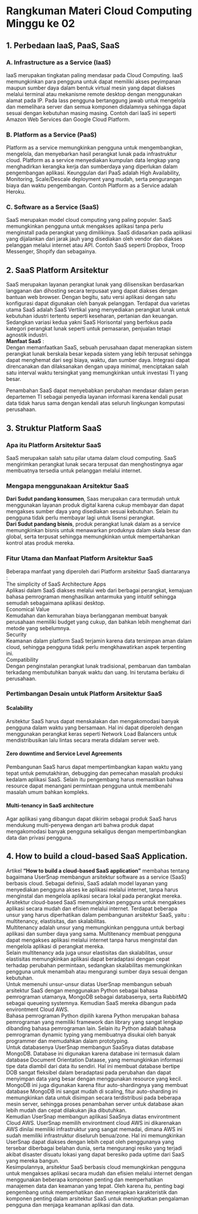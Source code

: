 # Rangkuman Materi Cloud Computing Minggu ke 02

## 1. Perbedaan IaaS, PaaS, SaaS
### A. Infrastructure as a Service (IaaS)
IaaS merupakan tingkatan paling mendasar pada Cloud Computing. IaaS memungkinkan para pengguna untuk dapat memiliki akses peyimpanan maupun sumber daya dalam bentuk virtual mesin yang dapat diakses melalui terminal atau mekanisme remote desktop dengan menggunakan alamat pada IP. Pada Iass pengguna bertanggung jawab untuk mengelola dan memelihara server dan semua komponen didalamnya sehingga dapat sesuai dengan kebutuhan masing masing. Contoh dari IaaS ini seperti Amazon Web Services dan Google Cloud Platform. </br>

### B. Platform as a Service (PaaS)
Platform as a service memungkinkan pengguna untuk mengembangkan, mengelola, dan menyebarkan hasil perangkat lunak pada infrastruktur cloud. Platform as a service menyediakan kumpulan data lengkap yang menghadirkan kerangka kerja dan sumberdaya yang diperlukan dalam pengembangan aplikasi. Keunggulan dari PaaS adalah High Availability, Monitoring, Scale/Descale deployment yang mudah, serta pengurangan biaya dan waktu pengembangan. Contoh Platform as a Service adalah Heroku. </br>

### C. Software as a Service (SaaS)
SaaS merupakan model cloud computing yang paling populer. SaaS memungkinkan pengguna untuk mengakses aplikasi tanpa perlu menginstall pada perangkat yang dimilikinya. SaaS didasarkan pada aplikasi yang dijalankan dari jarak jauh yang disediakan oleh vendor dan diakses pelanggan melalui internet atau API. Contoh SaaS seperti Dropbox, Troop Messenger, Shopify dan sebagainya.</br>

## 2. SaaS Platform Arsitektur
SaaS merupakan layanan perangkat lunak yang dilisensikan berdasarkan langganan dan dihosting secara terpusaat yang dapat diakses dengan bantuan web browser. Dengan begitu, satu versi aplikasi dengan satu konfigurasi dapat digunakan oleh banyak pelanggan. Terdapat dua varietas utama SaaS adalah SaaS Vertikal yang menyediakan perangkat lunak untuk kebutuhan idustri tertentu seperti keseharan, pertanian dan keuangan. Sedangkan variasi kedua yakni SaaS Horisontal yang berfokus pada kategori perangkat lunak seperti untuk pemasaran, penjualan tetapi agnostik industri.</br>
**Manfaat SaaS** : </br>
Dengan memanfaatkan SaaS, sebuah perusahaan dapat menerapkan sistem perangkat lunak berskala besar kepada sistem yang lebih terpusat sehingga dapat menghemat dari segi biaya, waktu, dan sumber daya. Integrasi dapat direncanakan dan dilaksanakan dengan upaya minimal, menciptakan salah satu interval waktu tersingkat yang memungkinkan untuk investasi TI yang besar.</br>

Penambahan SaaS dapat menyebabkan perubahan mendasar dalam peran departemen TI sebagai penyedia layanan informasi karena kendali pusat data tidak harus sama dengan kendali atas seluruh lingkungan komputasi perusahaan.</br>

## 3. Struktur Platform SaaS
### Apa itu Platform Arsitektur SaaS</br>
SaaS merupakan salah satu pilar utama dalam cloud computing. SaaS mengirimkan perangkat lunak secara terpusat dan menghostingnya agar membuatnya tersedia untuk pelanggan melalui internet.</br>
### Mengapa menggunakaan Arsitektur SaaS</br>
**Dari Sudut pandang konsumen**, Saas merupakan cara termudah untuk menggunakan layanan produk digital karena cukup membayar dan dapat mengakses sumber daya yang disediakan sesuai kebutuhan. Selain itu pengguna tidak perlu membayar lagi untuk lisensi perangkat.</br>
**Dari Sudut pandang bisnis**, produk perangkat lunak dalam as a service memungkinkan bisnis untuk menawarkan produknya dalam skala besar dan global, serta terpusat sehingga memungkinkan untuk mempertahankan kontrol atas produk mereka.</br>
### Fitur Utama dan Manfaat Platform Arsitektur SaaS</br>
Beberapa manfaat yang diperoleh dari Platform arsitektur SaaS diantaranya :</br>
The simplicity of SaaS Architecture Apps</br>
Aplikasi dalam SaaS diakses melalui web dari berbagai perangkat, kemajuan bahasa pemrograman menghasilkan antarmuka yang intuitif sehingga semudah sebagaimana aplikasi desktop.</br>
Economical Value</br>
Kemudahan dan kemurahan biaya berlangganan membuat banyak perusahaan memiliki budget yang cukup, dan bahkan lebih menghemat dari metode yang sebelumnya.</br>
Security</br>
Keamanan dalam platform SaaS terjamin karena data tersimpan aman dalam cloud, sehingga pengguna tidak perlu mengkhawatirkan aspek terpenting ini.</br>
Compatibility</br>
Dengan penginstalan perangkat lunak tradisional, pembaruan dan tambalan terkadang membutuhkan banyak waktu dan uang. Ini terutama berlaku di perusahaan.</br>
### Pertimbangan Desain untuk Platform Arsitektur SaaS</b>
#### Scalability</b>
Arsitektur SaaS harus dapat menskalakan dan mengakomodasi banyak pengguna dalam waktu yang bersamaan. Hal ini dapat diperoleh dengan menggunakan perangkat keras seperti Network Load Balancers untuk mendistribusikan lalu lintas secara merata didalam server web.</br>
#### Zero downtime and Service Level Agreements</b>
Pembangunan SaaS harus dapat mempertimbangkan kapan waktu yang tepat untuk pemutakhiran, debugging dan pemecahan masalah produksi kedalam aplikasi SaaS. Selain itu pengembang harus memastikan bahwa resource dapat menangani permintaan pengguna untuk membenahi masalah umum bahkan kompleks.</br>
#### Multi-tenancy in SaaS architecture</b>
Agar aplikasi yang dibangun dapat dikirim sebagai produk SaaS harus mendukung multi-penyewa dengan arti bahwa produk dapat mengakomodasi banyak pengguna sekaligus dengan mempertimbangkan data dan privasi pengguna.

## 4. How to build a cloud-based SaaS Application.
Artikel **“How to build a cloud-based SaaS application”** membahas tentang bagaimana UserSnap membangun arsitektur software as a service (SaaS) berbasis cloud. Sebagai definisi, SaaS adalah model layanan yang menyediakan pengguna akses ke aplikasi melalui internet, tanpa harus menginstal dan mengelola aplikasi secara lokal pada perangkat mereka.</br>
Arsitektur cloud-based SaaS memungkinkan pengguna untuk mengakses aplikasi secara mudah dan efisien melalui internet. Terdapat beberapa unsur yang harus diperhatikan dalam pembangunan arsitektur SaaS, yaitu : multitenancy, elastisitas, dan skalabilitas.</br>
Multitenancy adalah unsur yang memungkinkan pengguna untuk berbagi aplikasi dan sumber daya yang sama. Multitenancy membuat pengguna dapat mengakses aplikasi melalui internet tanpa harus menginstal dan mengelola aplikasi di perangkat mereka. </br>
Selain multitenancy ada juga unsur elastisitas dan skalabilitas, unsur elastisitas memungkinkan aplikasi dapat beradaptasi dengan cepat terhadap perubahan permintaan, sedangkan skalabilitas memungkinkan pengguna untuk menambah atau mengurangi sumber daya sesuai dengan kebutuhan.</br>
Untuk memenuhi unsur-unsur diatas UserSnap membangun sebuah arsitektur SaaS dengan menggunakan Python sebagai bahasa pemrograman utamanya, MongoDB sebagai databasenya, serta RabbitMQ sebagai queueing systemnya. Kemudian SaaS mereka dibangun pada environtment Cloud AWS. </br>
Bahasa pemrograman Python dipilih karena Python merupakan bahasa pemrograman yang memiliki framework dan library yang sangat lengkap dibanding bahasa pemrograman lain. Selain itu Python adalah bahasa pemrograman dynamic typing yang membuatnya disukai oleh banyak programmer dan memudahkan dalam prototyping.</br>
Untuk databasenya UserSnap membangun SaaSnya diatas database MongoDB. Database ini digunakan karena database ini termasuk dalam database Document Orientation Dataase, yang memungkinkan informasi tipe data diambil dari data itu sendiri. Hal ini membuat database bertipe DOB sangat fleksibel dalam beradaptasi pada perubahan dan dapat menyimpan data yang besar dengan menggunakan resource yang kecil. </br>
MongoDB ini juga digunakan karena fitur auto-shardingnya yang membuat database MongoDB ini sangat mudah di scaling, fitur auto-sharding ini memungkinkan data untuk disimpan secara terdistribusi pada beberapa mesin server, sehingga proses penambahan server untuk database akan lebih mudah dan cepat dilakukan jika dibutuhkan.</br>
Kemudian UserSnap membangun aplikasi SaaSnya diatas environtment Cloud AWS. UserSnap memilih environtment cloud AWS ini dikarenakan AWS dinilai memiliki infrastruktur yang sangat memadai, dimana AWS ini sudah memiliki infrastruktur diseluruh benua/zone. Hal ini memungkinkan UserSnap dapat diakses dengan lebih cepat oleh penggunanya yang tersebar diberbagai belahan dunia, serta mengurangi resiko yang terjadi akibat disaster disuatu lokasi yang dapat beresiko pada uptime dari SaaS yang mereka bangun.</br>
Kesimpulannya, arsitektur SaaS berbasis cloud memungkinkan pengguna untuk mengakses aplikasi secara mudah dan efisien melalui internet dengan menggunakan beberapa komponen penting dan memperhatikan manajemen data dan keamanan yang tepat. Oleh karena itu, penting bagi pengembang untuk memperhatikan dan menerapkan karakteristik dan komponen penting dalam arsitektur SaaS untuk meningkatkan pengalaman pengguna dan menjaga keamanan aplikasi dan data.